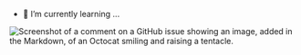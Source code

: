  
- 🌱 I’m currently learning ...
 
![Screenshot of a comment on a GitHub issue showing an image, added in the Markdown, of an Octocat smiling and raising a tentacle.](https://media.tenor.com/25ykirk3P4YAAAAM/oz-oz-yarimasu.gif)

<!---
Ichkko/Ichkko is a ✨ special ✨ repository because its `README.md` (this file) appears on your GitHub profile.
You can click the Preview link to take a look at your changes.
--->
